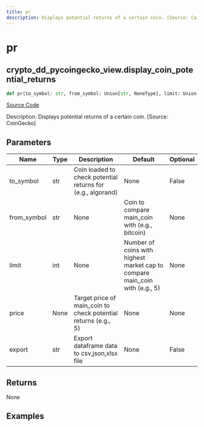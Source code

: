 ```yaml
---
title: pr
description: Displays potential returns of a certain coin. [Source: CoinGecko]
---
```

# pr

## crypto_dd_pycoingecko_view.display_coin_potential_returns

```python
def pr(to_symbol: str, from_symbol: Union[str, NoneType], limit: Union[int, NoneType], price: Union[int, NoneType], export: str) -> None:
```
[Source Code](https://github.com/OpenBB-finance/OpenBBTerminal/tree/main/openbb_terminal/cryptocurrency/due_diligence/pycoingecko_view.py#L19)

Description: Displays potential returns of a certain coin. [Source: CoinGecko]

## Parameters

| Name | Type | Description | Default | Optional |
| ---- | ---- | ----------- | ------- | -------- |
| to_symbol | str | Coin loaded to check potential returns for (e.g., algorand) | None | False |
| from_symbol | str | None | Coin to compare main_coin with (e.g., bitcoin) | None | False |
| limit | int | None | Number of coins with highest market cap to compare main_coin with (e.g., 5) | None | False |
| price | None | Target price of main_coin to check potential returns (e.g., 5) | None | None |
| export | str | Export dataframe data to csv,json,xlsx file | None | False |

## Returns

None

## Examples

